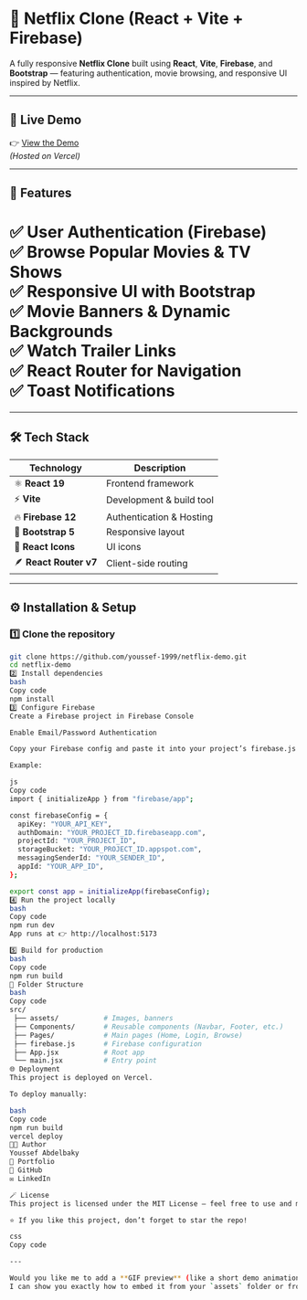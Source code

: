 # 🎥 Netflix Clone (React + Vite + Firebase)

A fully responsive **Netflix Clone** built using **React**, **Vite**, **Firebase**, and **Bootstrap** — featuring authentication, movie browsing, and responsive UI inspired by Netflix.

---

## 🚀 Live Demo

👉 [View the Demo](https://netflix-demo-three-gilt.vercel.app/login)  
*(Hosted on Vercel)*

---



## 🧠 Features

✅ User Authentication (Firebase)  
✅ Browse Popular Movies & TV Shows  
✅ Responsive UI with Bootstrap  
✅ Movie Banners & Dynamic Backgrounds  
✅ Watch Trailer Links  
✅ React Router for Navigation  
✅ Toast Notifications  
=
---

## 🛠️ Tech Stack

| Technology | Description |
|-------------|-------------|
| ⚛️ **React 19** | Frontend framework |
| ⚡ **Vite** | Development & build tool |
| 🔥 **Firebase 12** | Authentication & Hosting |
| 💅 **Bootstrap 5** | Responsive layout |
| 🎨 **React Icons** | UI icons |
| 🪶 **React Router v7** | Client-side routing |

---

## ⚙️ Installation & Setup

### 1️⃣ Clone the repository
```bash
git clone https://github.com/youssef-1999/netflix-demo.git
cd netflix-demo
2️⃣ Install dependencies
bash
Copy code
npm install
3️⃣ Configure Firebase
Create a Firebase project in Firebase Console

Enable Email/Password Authentication

Copy your Firebase config and paste it into your project’s firebase.js file.

Example:

js
Copy code
import { initializeApp } from "firebase/app";

const firebaseConfig = {
  apiKey: "YOUR_API_KEY",
  authDomain: "YOUR_PROJECT_ID.firebaseapp.com",
  projectId: "YOUR_PROJECT_ID",
  storageBucket: "YOUR_PROJECT_ID.appspot.com",
  messagingSenderId: "YOUR_SENDER_ID",
  appId: "YOUR_APP_ID",
};

export const app = initializeApp(firebaseConfig);
4️⃣ Run the project locally
bash
Copy code
npm run dev
App runs at 👉 http://localhost:5173

5️⃣ Build for production
bash
Copy code
npm run build
🧩 Folder Structure
bash
Copy code
src/
 ├── assets/           # Images, banners
 ├── Components/       # Reusable components (Navbar, Footer, etc.)
 ├── Pages/            # Main pages (Home, Login, Browse)
 ├── firebase.js       # Firebase configuration
 ├── App.jsx           # Root app
 └── main.jsx          # Entry point
🌐 Deployment
This project is deployed on Vercel.

To deploy manually:

bash
Copy code
npm run build
vercel deploy
🧑‍💻 Author
Youssef Abdelbaky
💼 Portfolio
🐙 GitHub
✉️ LinkedIn

🪄 License
This project is licensed under the MIT License — feel free to use and modify.

⭐ If you like this project, don’t forget to star the repo!

css
Copy code

---

Would you like me to add a **GIF preview** (like a short demo animation) at the top of the README too?  
I can show you exactly how to embed it from your `assets` folder or from a link (Vercel-hosted).
